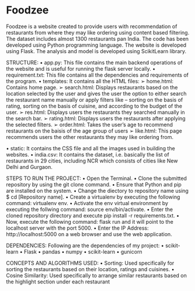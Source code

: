 # Foodzee
Foodzee is a website created to provide users with recommendation of restaurants from where they may like ordering using content based filtering. The dataset includes almost 1300 restaurants pan India. The code has been developed using Python programming language. The website is developed using Flask. The analysis and model is developed using ScikitLearn library.

STRUCTURE:
• app.py:
This file contains the main backend operations of the website and is 
useful for running the flask server locally.
• requirement.txt:
This file contains all the dependencies and requirements of the program.
• templates:
It contains all the HTML files:
➢ home.html: Contains home page.
➢ search.html: Displays restaurants based on the location selected 
by the user and gives the user the option to either search the 
restaurant name manually or apply filters like – sorting on the 
basis of rating, sorting on the basis of cuisine, and according to the 
budget of the user.
➢ res.html: Displays users the restaurants they searched manually in 
the search bar.
➢ rating.html: Displays users the restaurants after applying the 
selected filters.
➢ order.html: Takes the user’s age to recommend restaurants on the 
baisis of the age group of users
➢ like.html: This page recommends users the other restaurants they 
may like ordering from.

• static:
It contains the CSS file and all the images used in building the websites.
• india.csv:
It contains the dataset, i.e. basically the list of restaurants in 29 cities, 
including NCR which consists of cities like New Delhi and Gurgaon.

STEPS TO RUN THE PROJECT:
• Open the Terminal.
• Clone the submitted repository by using the git clone command.
• Ensure that Python and pip are installed on the system.
• Change the diectory to repository name using $ cd [Repository name].
• Create a virtualenv by executing the following command: virtualenv env.
• Activate the env virtual environment by executing the follwing 
command: source env/bin/activate.
• Enter the cloned repository directory and execute pip install -r 
requirements.txt.
• Now, execute the following command: flask run and it will point to the 
localhost server with the port 5000.
• Enter the IP Address: http://localhost:5000 on a web browser and use 
the web application.

DEPENDENCIES:
Following are the dependencies of my project:
• scikit-learn
• Flask
• pandas
• numpy
• scikit-learn
• gunicorn

CONCEPTS AND ALGORITHMS USED:
• Sorting: Used specifically for sorting the restaurants based on their 
location, ratings and cuisines.
• Cosine Similarity: Used specifically to arrange similar restaurants based 
on the highlight section under each restaurant
